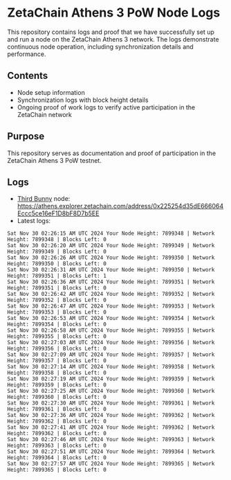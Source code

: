 # ZetaChain Athens 3 PoW Node Logs
This repository contains logs and proof that we have successfully set up and run a node on the ZetaChain Athens 3 network. The logs demonstrate continuous node operation, including synchronization details and performance.

## Contents
- Node setup information
- Synchronization logs with block height details
- Ongoing proof of work logs to verify active participation in the ZetaChain network

## Purpose
This repository serves as documentation and proof of participation in the ZetaChain Athens 3 PoW testnet.

## Logs

- [Third Bunny](https://thirdbunny.xyz/) node: https://athens.explorer.zetachain.com/address/0x225254d35dE666064Eccc5ce16eF1D8bF8D7b5EE
- Latest logs:
```
Sat Nov 30 02:26:15 AM UTC 2024 Your Node Height: 7899348 | Network Height: 7899348 | Blocks Left: 0
Sat Nov 30 02:26:20 AM UTC 2024 Your Node Height: 7899349 | Network Height: 7899349 | Blocks Left: 0
Sat Nov 30 02:26:26 AM UTC 2024 Your Node Height: 7899350 | Network Height: 7899350 | Blocks Left: 0
Sat Nov 30 02:26:31 AM UTC 2024 Your Node Height: 7899350 | Network Height: 7899351 | Blocks Left: 1
Sat Nov 30 02:26:36 AM UTC 2024 Your Node Height: 7899351 | Network Height: 7899351 | Blocks Left: 0
Sat Nov 30 02:26:42 AM UTC 2024 Your Node Height: 7899352 | Network Height: 7899352 | Blocks Left: 0
Sat Nov 30 02:26:47 AM UTC 2024 Your Node Height: 7899353 | Network Height: 7899353 | Blocks Left: 0
Sat Nov 30 02:26:53 AM UTC 2024 Your Node Height: 7899354 | Network Height: 7899354 | Blocks Left: 0
Sat Nov 30 02:26:58 AM UTC 2024 Your Node Height: 7899355 | Network Height: 7899355 | Blocks Left: 0
Sat Nov 30 02:27:03 AM UTC 2024 Your Node Height: 7899356 | Network Height: 7899356 | Blocks Left: 0
Sat Nov 30 02:27:09 AM UTC 2024 Your Node Height: 7899357 | Network Height: 7899357 | Blocks Left: 0
Sat Nov 30 02:27:14 AM UTC 2024 Your Node Height: 7899358 | Network Height: 7899358 | Blocks Left: 0
Sat Nov 30 02:27:19 AM UTC 2024 Your Node Height: 7899359 | Network Height: 7899359 | Blocks Left: 0
Sat Nov 30 02:27:25 AM UTC 2024 Your Node Height: 7899360 | Network Height: 7899360 | Blocks Left: 0
Sat Nov 30 02:27:30 AM UTC 2024 Your Node Height: 7899361 | Network Height: 7899361 | Blocks Left: 0
Sat Nov 30 02:27:36 AM UTC 2024 Your Node Height: 7899362 | Network Height: 7899362 | Blocks Left: 0
Sat Nov 30 02:27:41 AM UTC 2024 Your Node Height: 7899362 | Network Height: 7899362 | Blocks Left: 0
Sat Nov 30 02:27:46 AM UTC 2024 Your Node Height: 7899363 | Network Height: 7899363 | Blocks Left: 0
Sat Nov 30 02:27:51 AM UTC 2024 Your Node Height: 7899364 | Network Height: 7899364 | Blocks Left: 0
Sat Nov 30 02:27:57 AM UTC 2024 Your Node Height: 7899365 | Network Height: 7899365 | Blocks Left: 0
```
